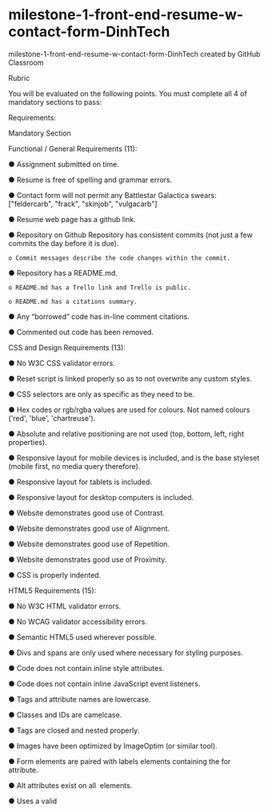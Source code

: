 # milestone-1-front-end-resume-w-contact-form-DinhTech
milestone-1-front-end-resume-w-contact-form-DinhTech created by GitHub Classroom

Rubric

You will be evaluated on the following points. You must complete all 4 of mandatory sections to pass:

Requirements:

Mandatory Section

Functional / General Requirements (11):

  ● Assignment submitted on time.
  
  ● Resume is free of spelling and grammar errors.
  
  ● Contact form will not permit any Battlestar Galactica swears: ["feldercarb", "frack", "skinjob", "vulgacarb"]
  
  ● Resume web page has a github link.
  
  ● Repository on Github Repository has consistent commits (not just a few commits the day before it is due).
  
    o Commit messages describe the code changes within the commit.
    
  ● Repository has a README.md.
  
    o README.md has a Trello link and Trello is public.
  
    o README.md has a citations summary.
  
  ● Any “borrowed” code has in-line comment citations.
  
  ● Commented out code has been removed.

CSS and Design Requirements (13):

  ● No W3C CSS validator errors.

  ● Reset script is linked properly so as to not overwrite any custom styles.

  ● CSS selectors are only as specific as they need to be.

  ● Hex codes or rgb/rgba values are used for colours. Not named colours ('red', 'blue', 'chartreuse').

  ● Absolute and relative positioning are not used (top, bottom, left, right properties).

  ● Responsive layout for mobile devices is included, and is the base styleset (mobile first, no media query
  therefore).

  ● Responsive layout for tablets is included.

  ● Responsive layout for desktop computers is included.

  ● Website demonstrates good use of Contrast.

  ● Website demonstrates good use of Alignment.

  ● Website demonstrates good use of Repetition.

  ● Website demonstrates good use of Proximity.

  ● CSS is properly indented.

HTML5 Requirements (15):

  ● No W3C HTML validator errors.

  ● No WCAG validator accessibility errors.

  ● Semantic HTML5 used wherever possible.

  ● Divs and spans are only used where necessary for styling purposes.

  ● Code does not contain inline style attributes.

  ● Code does not contain inline JavaScript event listeners.

  ● Tags and attribute names are lowercase.

  ● Classes and IDs are camelcase.

  ● Tags are closed and nested properly.

  ● Images have been optimized by ImageOptim (or similar tool).

  ● Form elements are paired with labels elements containing the for attribute.

  ● Alt attributes exist on all <img> elements.

  ● Uses a valid <title> element with a valid text node.

  ● Uses description metadata.

  ● HTML is properly indented.

Points: 61

JavaScript Requirements (22):

  ● No console errors while running the site AND no errors when validating JS at https://esprima.org/demo/validate.html

  ● Code avoids hardcoded values where possible, using constants values instead.

  ● Unused or unreachable code is not present.

  ● No console.log()’s are present (unless you have strong justification for why you need it).

  ● Variables and constants are in camelcase, functions and methods are in pascalcase.

  ● Variables, constants, methods and functions are named semantically.

  ● Global variables (var) are not used, only let and const are used.

    o All variables are declared before being used.

    o Constants are used over variables when possible.

  ● Code is well-structured (one entry point, one exit point per code block), no returns (other than at the end of a method), breaks or continues are used.

  ● JavaScript does not add inline CSS styles.

  ● When selecting elements with JavaScript, if a reference to a more direct parent exists, that is used for the selection rather than the document node (myList.querySelector() vs document.querySelector).

  ● Javascript named methods contain a docstring comment describing inputs, outputs and purpose.

  ● Code that will run at the same point in all branches of a decision is removed from the decision.

  ● For and for-of/for-in loops are used over while loops where appropriate (counter-controlled, array iteration).

  ● Form errors are displayed in an unordered list so the user can see multiple errors at once.

  ● The form will only submit if the form validates, otherwise the default submit behaviour will be prevented.

  ● ES6 techniques are used over ES5 techniques (for-of over array.forEach, arrow functions over anonymous functions, etc).

  ● Variables and constants are scoped appropriately.

  ● Variables and constants are declared at the beginning of their parent code block.

  ● The script is deferred.

  ● JavaScript is properly indented.


Challenge / Optional Section

  ● A unique/unanticipated feature not mentioned in this document has been added.

  ● Content can be filtered, either with buttons, collapsibles, or another method.

  ● FontAwesome icons have been added.

  ● A visual portfolio has been added.

Points: 4

Total: 65

Citations Summary:

Warren Uhrich help session. Helped with no media query.

Responsive menu buttons from w3schools.com 
Link: https://www.w3schools.com/html/tryit.asp?filename=tryhtml_responsive_media_query3

Breadcrumb navigation from w3schools.com
Link: https://www.w3schools.com/howto/howto_css_breadcrumbs.asp


https://trello.com/b/SdNnHSoz/milestone-1-front-end-project
